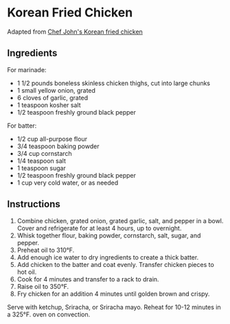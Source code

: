 # Korean Fried Chicken

Adapted from [Chef John's Korean fried chicken](http://foodwishes.blogspot.com/2014/07/korean-fried-chicken.html)

## Ingredients

For marinade:
- 1 1/2 pounds boneless skinless chicken thighs, cut into large chunks
- 1 small yellow onion, grated
- 6 cloves of garlic, grated
- 1 teaspoon kosher salt
- 1/2 teaspoon freshly ground black pepper

For batter:
- 1/2 cup all-purpose flour
- 3/4 teaspoon baking powder
- 3/4 cup cornstarch
- 1/4 teaspoon salt
- 1 teaspoon sugar
- 1/2 teaspoon freshly ground black pepper
- 1 cup very cold water, or as needed

## Instructions

1. Combine chicken, grated onion, grated garlic, salt, and pepper in a bowl. Cover and refrigerate for at least 4 hours, up to overnight.
3. Whisk together flour, baking powder, cornstarch, salt, sugar, and pepper.
4. Preheat oil to 310&deg;F.
5. Add enough ice water to dry ingredients to create a thick batter.
6. Add chicken to the batter and coat evenly. Transfer chicken pieces to hot oil.
7. Cook for 4 minutes and transfer to a rack to drain.
8. Raise oil to 350&deg;F.
9. Fry chicken for an addition 4 minutes until golden brown and crispy.

Serve with ketchup, Sriracha, or Sriracha mayo. Reheat for 10-12 minutes in a 325&deg;F. oven on convection.
